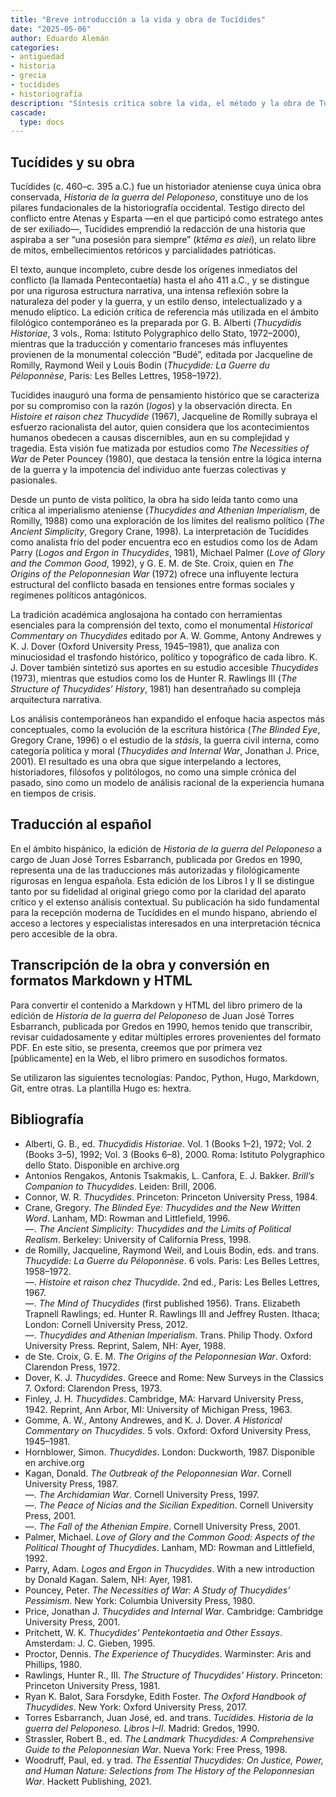 ```yaml
---
title: "Breve introducción a la vida y obra de Tucídides"
date: "2025-05-06"
author: Eduardo Alemán
categories:
- antigüedad
- historia
- grecia
- tucídides
- historiografía
description: "Síntesis crítica sobre la vida, el método y la obra de Tucídides, con referencias a las ediciones filológicas y estudios contemporáneos más relevantes."
cascade:
  type: docs
---
```


## Tucídides y su obra

Tucídides (c. 460–c. 395 a.C.) fue un historiador ateniense cuya única obra conservada, *Historia de la guerra del Peloponeso*, constituye uno de los pilares fundacionales de la historiografía occidental. Testigo directo del conflicto entre Atenas y Esparta —en el que participó como estratego antes de ser exiliado—, Tucídides emprendió la redacción de una historia que aspiraba a ser “una posesión para siempre” (*ktēma es aiei*), un relato libre de mitos, embellecimientos retóricos y parcialidades patrióticas.

El texto, aunque incompleto, cubre desde los orígenes inmediatos del conflicto (la llamada Pentecontaetía) hasta el año 411 a.C., y se distingue por una rigurosa estructura narrativa, una intensa reflexión sobre la naturaleza del poder y la guerra, y un estilo denso, intelectualizado y a menudo elíptico. La edición crítica de referencia más utilizada en el ámbito filológico contemporáneo es la preparada por G. B. Alberti (*Thucydidis Historiae*, 3 vols., Roma: Istituto Polygraphico dello Stato, 1972–2000), mientras que la traducción y comentario franceses más influyentes provienen de la monumental colección “Budé”, editada por Jacqueline de Romilly, Raymond Weil y Louis Bodin (*Thucydide: La Guerre du Péloponnèse*, Paris: Les Belles Lettres, 1958–1972).

Tucídides inauguró una forma de pensamiento histórico que se caracteriza por su compromiso con la razón (*logos*) y la observación directa. En *Histoire et raison chez Thucydide* (1967), Jacqueline de Romilly subraya el esfuerzo racionalista del autor, quien considera que los acontecimientos humanos obedecen a causas discernibles, aun en su complejidad y tragedia. Esta visión fue matizada por estudios como *The Necessities of War* de Peter Pouncey (1980), que destaca la tensión entre la lógica interna de la guerra y la impotencia del individuo ante fuerzas colectivas y pasionales.

Desde un punto de vista político, la obra ha sido leída tanto como una crítica al imperialismo ateniense (*Thucydides and Athenian Imperialism*, de Romilly, 1988) como una exploración de los límites del realismo político (*The Ancient Simplicity*, Gregory Crane, 1998). La interpretación de Tucídides como analista frío del poder encuentra eco en estudios como los de Adam Parry (*Logos and Ergon in Thucydides*, 1981), Michael Palmer (*Love of Glory and the Common Good*, 1992), y G. E. M. de Ste. Croix, quien en *The Origins of the Peloponnesian War* (1972) ofrece una influyente lectura estructural del conflicto basada en tensiones entre formas sociales y regímenes políticos antagónicos.

La tradición académica anglosajona ha contado con herramientas esenciales para la comprensión del texto, como el monumental *Historical Commentary on Thucydides* editado por A. W. Gomme, Antony Andrewes y K. J. Dover (Oxford University Press, 1945–1981), que analiza con minuciosidad el trasfondo histórico, político y topográfico de cada libro. K. J. Dover también sintetizó sus aportes en su estudio accesible *Thucydides* (1973), mientras que estudios como los de Hunter R. Rawlings III (*The Structure of Thucydides’ History*, 1981) han desentrañado su compleja arquitectura narrativa.

Los análisis contemporáneos han expandido el enfoque hacia aspectos más conceptuales, como la evolución de la escritura histórica (*The Blinded Eye*, Gregory Crane, 1996) o el estudio de la *stásis*, la guerra civil interna, como categoría política y moral (*Thucydides and Internal War*, Jonathan J. Price, 2001). El resultado es una obra que sigue interpelando a lectores, historiadores, filósofos y politólogos, no como una simple crónica del pasado, sino como un modelo de análisis racional de la experiencia humana en tiempos de crisis.

## Traducción al español

En el ámbito hispánico, la edición de *Historia de la guerra del Peloponeso* a cargo de Juan José Torres Esbarranch, publicada por Gredos en 1990, representa una de las traducciones más autorizadas y filológicamente rigurosas en lengua española. Esta edición de los Libros I y II se distingue tanto por su fidelidad al original griego como por la claridad del aparato crítico y el extenso análisis contextual. Su publicación ha sido fundamental para la recepción moderna de Tucídides en el mundo hispano, abriendo el acceso a lectores y especialistas interesados en una interpretación técnica pero accesible de la obra.

## Transcripción de la obra y conversión en formatos Markdown y HTML

Para convertir el contenido a Markdown y HTML del libro primero de la edición de *Historia de la guerra del Peloponeso* de Juan José Torres Esbarranch, publicada por Gredos en 1990, hemos tenido que transcribir, revisar cuidadosamente y editar múltiples errores provenientes del formato PDF. En este sitio, se presenta, creemos que por primera vez [públicamente\] en la Web, el libro primero en susodichos formatos.

Se utilizaron las siguientes tecnologías: Pandoc, Python, Hugo, Markdown, Git, entre otras. La plantilla Hugo es: hextra.

## Bibliografía

- Alberti, G. B., ed. *Thucydidis Historiae*. Vol. 1 (Books 1–2), 1972; Vol. 2 (Books 3–5), 1992; Vol. 3 (Books 6–8), 2000. Roma: Istituto Polygraphico dello Stato. Disponible en archive.org  
- Antonios Rengakos, Antonis Tsakmakis, L. Canfora, E. J. Bakker. *Brill’s Companion to Thucydides*. Leiden: Brill, 2006.  
- Connor, W. R. *Thucydides*. Princeton: Princeton University Press, 1984.  
- Crane, Gregory. *The Blinded Eye: Thucydides and the New Written Word*. Lanham, MD: Rowman and Littlefield, 1996.  
—. *The Ancient Simplicity: Thucydides and the Limits of Political Realism*. Berkeley: University of California Press, 1998.  
- de Romilly, Jacqueline, Raymond Weil, and Louis Bodin, eds. and trans. *Thucydide: La Guerre du Péloponnèse*. 6 vols. Paris: Les Belles Lettres, 1958–1972.  
—. *Histoire et raison chez Thucydide*. 2nd ed., Paris: Les Belles Lettres, 1967.  
—. *The Mind of Thucydides* (first published 1956). Trans. Elizabeth Trapnell Rawlings; ed. Hunter R. Rawlings III and Jeffrey Rusten. Ithaca; London: Cornell University Press, 2012.  
—. *Thucydides and Athenian Imperialism*. Trans. Philip Thody. Oxford University Press. Reprint, Salem, NH: Ayer, 1988.  
- de Ste. Croix, G. E. M. *The Origins of the Peloponnesian War*. Oxford: Clarendon Press, 1972.  
- Dover, K. J. *Thucydides*. Greece and Rome: New Surveys in the Classics 7. Oxford: Clarendon Press, 1973.  
- Finley, J. H. *Thucydides*. Cambridge, MA: Harvard University Press, 1942. Reprint, Ann Arbor, MI: University of Michigan Press, 1963.  
- Gomme, A. W., Antony Andrewes, and K. J. Dover. *A Historical Commentary on Thucydides*. 5 vols. Oxford: Oxford University Press, 1945–1981.  
- Hornblower, Simon. *Thucydides*. London: Duckworth, 1987. Disponible en archive.org  
- Kagan, Donald. *The Outbreak of the Peloponnesian War*. Cornell University Press, 1987.  
—. *The Archidamian War*. Cornell University Press, 1997.  
—. *The Peace of Nicias and the Sicilian Expedition*. Cornell University Press, 2001.  
—. *The Fall of the Athenian Empire*. Cornell University Press, 2001.  
- Palmer, Michael. *Love of Glory and the Common Good: Aspects of the Political Thought of Thucydides*. Lanham, MD: Rowman and Littlefield, 1992.  
- Parry, Adam. *Logos and Ergon in Thucydides*. With a new introduction by Donald Kagan. Salem, NH: Ayer, 1981.  
- Pouncey, Peter. *The Necessities of War: A Study of Thucydides’ Pessimism*. New York: Columbia University Press, 1980.  
- Price, Jonathan J. *Thucydides and Internal War*. Cambridge: Cambridge University Press, 2001.  
- Pritchett, W. K. *Thucydides’ Pentekontaetia and Other Essays*. Amsterdam: J. C. Gieben, 1995.  
- Proctor, Dennis. *The Experience of Thucydides*. Warminster: Aris and Phillips, 1980.  
- Rawlings, Hunter R., III. *The Structure of Thucydides’ History*. Princeton: Princeton University Press, 1981.  
- Ryan K. Balot, Sara Forsdyke, Edith Foster. *The Oxford Handbook of Thucydides*. New York: Oxford University Press, 2017.  
- Torres Esbarranch, Juan José, ed. and trans. *Tucídides. Historia de la guerra del Peloponeso. Libros I–II*. Madrid: Gredos, 1990.  
- Strassler, Robert B., ed. *The Landmark Thucydides: A Comprehensive Guide to the Peloponnesian War*. Nueva York: Free Press, 1998.  
- Woodruff, Paul, ed. y trad. *The Essential Thucydides: On Justice, Power, and Human Nature: Selections from The History of the Peloponnesian War*. Hackett Publishing, 2021.  
